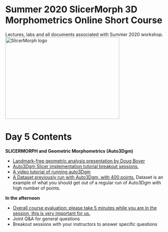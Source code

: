 # Summer 2020 SlicerMorph 3D Morphometrics Online Short Course 
Lectures, labs and all documents associated with Summer 2020 workshop.
<img alt="SlicerMorph logo" width="358" height="256" src="https://github.com/SlicerMorph/SlicerMorph.github.io/blob/master/SlicerMorph_Logos/SlicerMorph_Final_Logos-V2.jpg">

# Day 5 Contents

**SLICERMORPH and Geometric Morphometrics (Auto3Dgm)**
* [Landmark-free geometric analysis presentation by Doug Boyer](https://github.com/SlicerMorph/S_2020/blob/master/Day_5/Auto3Dgm_Boyer_8-21-20.pdf)
* [Auto3Dgm Slicer implementation tutorial breakout sessions.](https://toothandclaw.github.io/how-to-use/)
* [A video tutorial of running auto3Dgm](https://www.dropbox.com/sh/sv8328dvpczezkk/AAAfNHWUL5HThQHG1wGNUdNua?dl=0&preview=Auto3dgm_tutorial.mp4)
* [A Dataset previously run with Auto3Dgm, with 400 points.](https://app.box.com/s/tejeovx1alibv4r1jatc06t3pcfzc6r4)
Dataset is an example of what you should get out of a regular run of Auto3Dgm with high number of points. 


**In the afternoon**
* [Overall course evaluation: please take 5 minutes while you are in the session, this is very important for us.](https://docs.google.com/forms/d/e/1FAIpQLSchhKB_HeGVpU_j3moT1Zx7DGdumncfS8p5EN6Y__kkGVSuYQ/viewform)
* Joint Q&A for general questions
* Breakout sessions with your instructors to answer specific questions 

